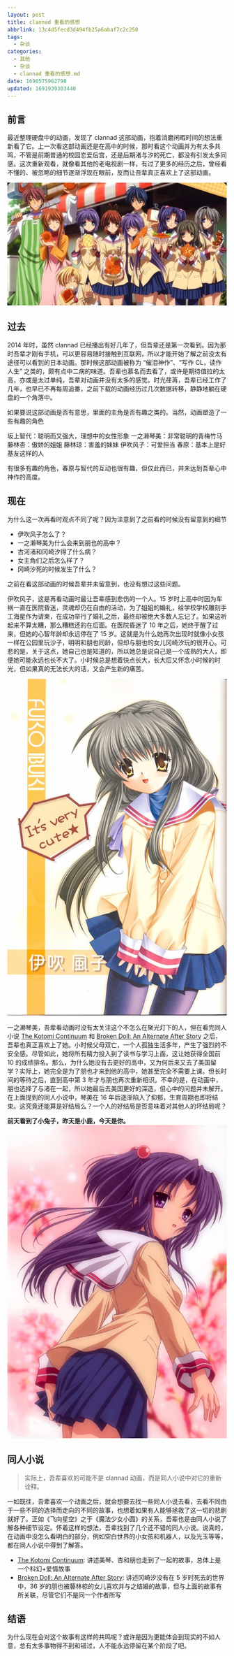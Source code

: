 ```yaml
---
layout: post
title: clannad 重看的感想
abbrlink: 13c4d5fecd3d494fb25a6abaf7c2c250
tags:
  - 杂谈
categories:
  - 其他
  - 杂谈
  - clannad 重看的感想.md
date: 1690575962790
updated: 1691939303440
---
```


## 前言

最近整理硬盘中的动画，发现了 clannad 这部动画，抱着消磨闲暇时间的想法重新看了它。上一次看这部动画还是在高中的时候，那时看这个动画并为有太多共鸣，不管是前期普通的校园恋爱后宫，还是后期渚与汐的死亡，都没有引发太多同感。这次重新观看，就像看其他的老电视剧一样，有过了更多的经历之后，曾经看不懂的、被忽略的细节逐渐浮现在眼前，反而让吾辈真正喜欢上了这部动画。

![e14dc33ae8634c17bb6b59f479609ce8.jpg](/resources/e14dc33ae8634c17bb6b59f479609ce8.jpg)

## 过去

2014 年时，虽然 clannad 已经播出有好几年了，但吾辈还是第一次看到。因为那时吾辈才刚有手机，可以更容易随时接触到互联网，所以才能开始了解之前没太有途径可以看到的日本动画。那时候这部动画被称为 “催泪神作”、“写作 CL，读作人生” 之类的，颇有点中二病的味道。吾辈也慕名而去看了，或许是期待值拉的太高，亦或是太过单纯，吾辈对动画并没有太多的感觉。时光荏苒，吾辈已经工作了几年，也早已不再每周追番，之前下载的动画经历过几次数据转移，静静地躺在硬盘的一个角落中。

如果要说这部动画是否有意思，里面的主角是否有趣之类的。当然，动画塑造了一些有趣的角色

坂上智代：聪明而又强大，理想中的女性形象
一之濑琴美：非常聪明的青梅竹马
藤林杏：傲娇的姐姐
藤林琼：害羞的妹妹
伊吹风子：可爱担当
春原：基本上是好基友这样的人

有很多有趣的角色，春原与智代的互动也很有趣，但仅此而已，并未达到吾辈心中神作的高度。

## 现在

为什么这一次再看时观点不同了呢？因为注意到了之前看的时候没有留意到的细节

*   伊吹风子怎么了？
*   一之濑琴美为什么会来到朋也的高中？
*   古河渚和冈崎汐得了什么病？
*   女主角们之后怎么样了？
*   冈崎汐死的时候发生了什么？

之前在看这部动画的时候吾辈并未留意到，也没有想过这些问题。

伊吹风子，这是再看动画时最让吾辈感到悲伤的一个人。15 岁时上高中时因为车祸一直在医院昏迷，灵魂却仍在自由的活动，为了姐姐的婚礼，给学校学校雕刻手工海星作为请柬，在成功举行了婚礼之后，最终却被绝大多数人忘记了。如果这听起来不算太糟，那么糟糕还的在后面。在医院昏迷了 10 年之后，她终于醒了过来，但她的心智年龄却永远停在了 15 岁。这就是为什么她再次出现时就像小女孩一样在公园里玩沙子，明明和朋也同龄，但却与朋也的女儿冈崎汐玩的很开心。可悲的是，关于这点，她自己也是知道的，所以她总是说自己是一个成熟的大人，即便她可能永远也长不大了。小时候总是想着快点长大，长大后又怀念小时候的时光，但如果真的无法长大的话，又会产生新的痛苦。

![伊吹风子](/resources/b1612469b2084f02a37d58d64254eeea.jpg)

一之濑琴美，吾辈看动画时没有太关注这个不怎么在聚光灯下的人，但在看完同人小说 [The Kotomi Continuum](https://www.fanfiction.net/s/11969560) 和 [Broken Doll: An Alternate After Story](https://archiveofourown.org/works/16039892) 之后，吾辈也真正喜欢上了她。小时候父母双亡，一个人孤独生活多年，产生了强烈的不安全感。尽管如此，她将所有精力投入到了读书与学习上面，这让她获得全国前 10 的成绩排名。那么，为什么她没有去更好的高中，又为何后来又去了美国留学？实际上，她完全是为了朋也才来到他的高中，她甚至完全不需要上课。但长时间的等待之后，直到高中第 3 年才与朋也再次重新相识。不幸的是，在动画中，朋也选择了与渚在一起，所以她最后去美国更好的深造，但心中的问题并未解开。在上面提到的同人小说中，琴美在 16 年后逐渐陷入了抑郁，生育周期也即将结束。这究竟还能算是好结局么？一个人的好结局是否意味着对其他人的坏结局呢？

**前天看到了小兔子，昨天是小鹿，今天是你。**
![一之濑琴美](/resources/d7442278e9fc4e8187d73a8589631633.jpg)

<!-- 冈崎汐死的时候发生了什么？看起来好像是时间倒转到渚分娩的时候，并且这次渚没有死亡。由于存在许多平行世界的暗示，这可能意味着朋也的意识去了另一个渚、汐和朋也都还活着的平行世界，但之前的世界呢？死亡是否仍然是事实。动画的结局多少算是个好结局，但也否定了之前的所有努力，因为朋也不是靠自己解决的问题，而是依赖于神奇的光玉。现实中不是这样运作的，如果现实中的亲人死亡，也只能忍住悲痛继续前进。 -->

## 同人小说

> 实际上，吾辈喜欢的可能不是 clannad 动画，而是同人小说中对它的重新诠释。

一如既往，吾辈喜欢一个动画之后，就会想要去找一些同人小说去看，去看不同由于一些不同的选择而走向的不同的故事，也想着如果有人能够拯救了这一切的悲剧就好了。正如《飞向星空》之于《魔法少女小圆》的关系，吾辈也是由同人小说了解各种细节设定。怀着这样的想法，吾辈找到了几个还不错的同人小说。说真的，在动画中没怎么看明白的部分，例如空白世界的小女孩和机器人，以及光玉等等，都在同人小说中得到了解答。

*   [The Kotomi Continuum](https://www.fanfiction.net/s/11969560): 讲述美琴、杏和朋也走到了一起的故事，总体上是一个科幻+爱情故事
*   [Broken Doll: An Alternate After Story](https://archiveofourown.org/works/16039892): 讲述冈崎汐没有在 5 岁时死去的世界中，36 岁的朋也被藤林椋的女儿喜欢并与之结婚的故事，但与上面的故事有所关联，尽管它们不是同一个作者所写

## 结语

为什么现在会对这个故事有这样的共鸣呢？或许是因为更能体会到现实的不如人意，总有太多事物得不到和错过，人不能永远停留在某个阶段了吧。
